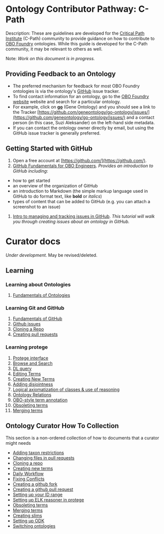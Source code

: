 # Ontology Contributor Pathway: C-Path  

Description: These are guidelines are developed for the [Critical Path Institute](https://c-path.org/) (C-Path) community to provide guidance on how to contribute to [OBO Foundry](https://obofoundry.org/) ontologies. While this guide is developed for the C-Path community, it may be relevant to others as well.

Note: _Work on this document is in progress._

## Providing Feedback to an Ontology 

- The preferred mechanism for feedback for most OBO Foundry ontologies is via the ontology's [GitHub](https://github.com/) issue tracker. 
- To find contact information for an ontology, go to the [OBO Foundry website](https://obofoundry.org/) website and search for a particular ontology.
- For example, click on [**go**](https://obofoundry.org/ontology/go.html) (Gene Ontology) and you should see a link to the Tracker [https://github.com/geneontology/go-ontology/issues/](https://github.com/geneontology/go-ontology/issues/) and a contact person (in this case, Suzi Aleksander) on the left-hand side metadata.
- If you can contact the ontology owner directly by email, but using the GitHub issue tracker is generally preferred.

## Getting Started with GitHub

1. Open a free account at [https://github.com/](https://github.com/).
1. [GitHub Fundamentals for OBO Engineers](https://oboacademy.github.io/obook/tutorial/github-fundamentals/). _Provides an introduction to GitHub including_:
 - how to get started
 - an overview of the organization of GitHub
 - an introduction to Markdown (the simple markup language used in GitHub to do format text, like **bold** or _italics_)
 - types of content that can be added to GitHub (e.g. you can attach a screenshot to an issue)
1. [Intro to managing and tracking issues in GitHub](https://oboacademy.github.io/obook/tutorial/github-issues/). _This tutorial will walk you through creating issues about an ontology in GitHub._ 

# Curator docs

_Under development._ May be revised/deleted.

## Learning

### Learning about Ontologies
1. [Fundamentals of Ontologies](../explanation/intro-to-ontologies.md)

### Learning Git and GitHub

1. [Fundamentals of GitHub](../tutorial/github-fundamentals.md)
2. [Github issues](../tutorial/github-issues.md)
3. [Cloning a Repo](../howto/clone-mondo-repo.md)
4. [Creating pull requests](../howto/github-create-pull-request.md)

### Learning protege

1. [Protege interface](../reference/protege-interface.md)
1. [Browse and Search](../howto/protege-browse-search.md)
1. [DL query](../tutorial/basic-dl-query.md)
1. [Editing Terms](../howto/edit-in-protege.md)
1. [Creating New Terms](../howto/create-new-term.md) 
1. [Adding disjointness](../tutorial/disjointness.md)
1. [Logical axiomatization of classes & use of reasoning](../explanation/logical-axiomatization.md)
1. [Ontology Relations](../lesson/modelling-with-object-properties.md)
1. [OBO-style term annotation](../reference/go-style-annotation-property-practice.md)
1. [Obsoleting terms](../howto/obsolete-term.md)
1. [Merging terms](../howto/merge-terms.md)

## Ontology Curator How To Collection

This section is a non-ordered collection of how to documents that a curator might needs

- [Adding taxon restrictions](../howto/add-taxon-restrictions.md)
- [Changing files in pull requests](../howto/change-files-pull-request.md)
- [Cloning a repo](../howto/clone-mondo-repo.md)
- [Creating new terms](../howto/create-new-term.md)
- [Daily Workflow](../howto/daily-curator-workflow.md)
- [Fixing Conflicts](../howto/fixing-conflicts.md)
- [Creating a github fork](../howto/github-create-fork.md)
- [Creating a github pull request](../howto/github-create-pull-request.md)
- [Setting up your ID range](../howto/idrange.md)
- [Setting up ELK reasoner in protege](../howto/installing-elk-in-protege.md)
- [Obsoleting terms](../howto/obsolete-term.md)
- [Merging terms](../howto/merge-terms.md)
- [Creating slims](../howto/add-new-slim.md)
- [Setting up ODK](../howto/odk-setup.md)
- [Switching ontologies](../howto/switching-ontologies.md)

